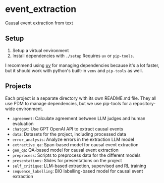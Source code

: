# event_extraction

Causal event extraction from text

## Setup

1. Setup a virtual environment
2. Install dependencies with `./setup`
Requires `uv` or `pip-tools`.

I recommend using [uv](https://github.com/astral-sh/uv) for managing dependencies
because it's a lot faster, but it should work with python's built-in `venv` and
`pip-tools` as well.

## Projects

Each project is a separate directory with its own README.md file. They all use PDM to
manage dependencies, but we use pip-tools for a repository-wide environment.

- `agreement`: Calculate agreement between LLM judges and human evaluation
- `chatgpt`: Use GPT OpenAI API to extract causal events
- `data`: Datasets for the project, including processed data
- `error_analysis`: Analyze errors in the extraction LLM model
- `extractive_qa`: Span-based model for causal event extraction
- `gen_qa`: QA-based model for causal event extraction
- `preprocess`: Scripts to preprocess data for the different models
- `presentations`: Slides for presentations on the project
- `self_critique`: LLM-based extraction, supervised and RL training
- `sequence_labelling`: BIO labelling-based model for causal event extraction
